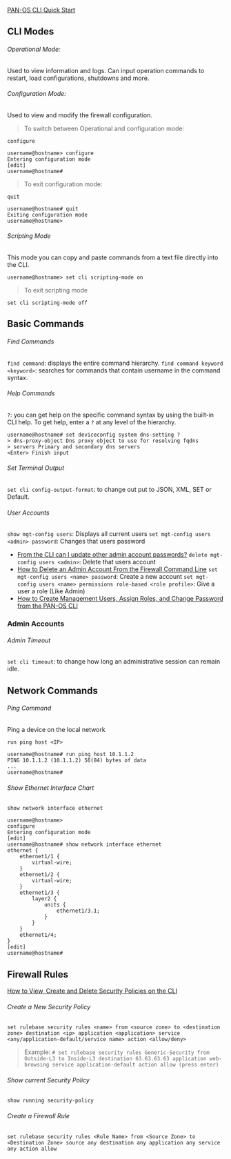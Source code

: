
[PAN-OS CLI Quick Start](https://docs.paloaltonetworks.com/content/techdocs/en_US/pan-os/10-0/pan-os-cli-quick-start.html)
## CLI Modes

###### Operational Mode: 
Used to view information and logs. Can input operation commands to restart, load configurations, shutdowns and more.

###### Configuration Mode:
Used to view and modify the firewall configuration.

> To switch between Operational and configuration mode:

`configure`

```PAN-OS
username@hostname> configure
Entering configuration mode 
[edit] 
username@hostname#
```

> To exit configuration mode:

`quit`

```PAN-OS
username@hostname# quit
Exiting configuration mode 
username@hostname>
```

###### Scripting Mode
This mode you can copy and paste commands from a text file directly into the CLI.

```PAN-OS
username@hostname> set cli scripting-mode on
```

>To exit scripting mode

```PAN-OS
set cli scripting-mode off
```
## Basic Commands

###### Find Commands
`find command`: displays the entire command hierarchy.
`find command keyword <keyword>`: searches for commands that contain username in the command syntax.
###### Help Commands
`?`: you can get help on the specific command syntax by using the built-in CLI help. To get help, enter a `?` at any level of the hierarchy.

```PAN-OS
username@hostname# set deviceconfig system dns-setting ?
> dns-proxy-object Dns proxy object to use for resolving fqdns 
> servers Primary and secondary dns servers 
<Enter> Finish input
```

###### Set Terminal Output
`set cli config-output-format`: to change out put to JSON, XML, SET or Default.

###### User Accounts
`show mgt-config users`: Displays all current users
`set mgt-config users <admin> password`: Changes that users password
- [From the CLI can I update other admin account passwords?](https://live.paloaltonetworks.com/t5/general-topics/from-the-cli-can-i-update-other-admin-account-passwords/td-p/26668)
`delete mgt-config users <admin>`: Delete that users account
- [How to Delete an Admin Account From the Firewall Command Line](https://knowledgebase.paloaltonetworks.com/KCSArticleDetail?id=kA10g000000PLcECAW)
`set mgt-config users <name> password`: Create a new account
`set mgt-config users <name> permissions role-based <role profile>`: Give a user a role (Like Admin)
- [How to Create Management Users, Assign Roles, and Change Password from the PAN-OS CLI](https://knowledgebase.paloaltonetworks.com/KCSArticleDetail?id=kA10g000000ClFrCAK)

### Admin Accounts

###### Admin Timeout

`set cli timeout`: to change how long an administrative session can remain idle.


## Network Commands

###### Ping Command
Ping a device on the local network

`run ping host <IP>`

```PAN-OS
username@hostname# run ping host 10.1.1.2
PING 10.1.1.2 (10.1.1.2) 56(84) bytes of data 
... 
username@hostname#
```

###### Show Ethernet Interface Chart

`show network interface ethernet`

```PAN-OS
username@hostname>
configure
Entering configuration mode
[edit]
username@hostname# show network interface ethernet
ethernet {
	ethernet1/1 {
		virtual-wire;
	}
	ethernet1/2 {
		virtual-wire;
	}
	ethernet1/3 {
		layer2 {
			units {
				ethernet1/3.1;
			}
		}
	}
	ethernet1/4;
}
[edit]
username@hostname#
```

## Firewall Rules

[How to View, Create and Delete Security Policies on the CLI](https://knowledgebase.paloaltonetworks.com/KCSArticleDetail?id=kA10g000000ClaCCAS)

###### Create a New Security Policy

`set rulebase security rules <name> from <source zone> to <destination zone> destination <ip> application <application> service <any/application-default/service name> action <allow/deny>`

> Example: `# set rulebase security rules Generic-Security from Outside-L3 to Inside-L3 destination 63.63.63.63 application web-browsing service application-default action allow (press enter)`

###### Show current Security Policy
`show running security-policy`

###### Create a Firewall Rule
`set rulebase security rules <Rule Name> from <Source Zone> to <Destination Zone> source any destination any application any service any action allow`


